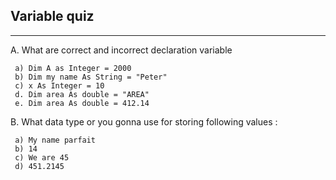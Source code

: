 ## Variable quiz
***

A. What are correct and incorrect declaration variable


     a) Dim A as Integer = 2000
     b) Dim my name As String = "Peter"
     c) x As Integer = 10
     d. Dim area As double = "AREA"
     e. Dim area As double = 412.14

B. What data type or you gonna use for storing following values :

     a) My name parfait
     b) 14
     c) We are 45
     d) 451.2145
   
